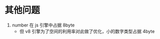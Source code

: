 <!--
 * @Author: East
 * @Date: 2022-01-01 15:27:21
 * @LastEditTime: 2022-01-01 15:32:10
 * @LastEditors: Please set LastEditors
 * @Description: 一些杂七杂八的问题
 * @FilePath: \forGreaterGood\javascript\0-其他问题.md
-->

# 其他问题

1. number 在 js 引擎中占据 8byte
   - 但 v8 引擎为了空间的利用率对此做了优化，小的数字类型占据 4byte
